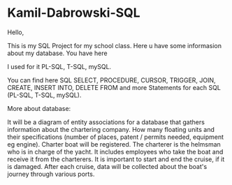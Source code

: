 # Kamil-Dabrowski-SQL

Hello,

This is my SQL Project for my school class. Here u have some informasion about my database. You have here  

I used for it PL-SQL, T-SQL, mySQL.

  You can find here
    SQL SELECT, PROCEDURE, CURSOR, TRIGGER, JOIN, CREATE, INSERT INTO, DELETE FROM 
    and more Statements for each SQL (PL-SQL, T-SQL, mySQL).

More about database:

It will be a diagram of entity associations for a database that gathers information about the chartering company. How many floating units and their specifications (number of places, patent / permits needed, equipment eg engine). Charter boat will be registered. The charterer is the helmsman who is in charge of the yacht. It includes employees who take the boat and receive it from the charterers. It is important to start and end the cruise, if it is damaged. After each cruise, data will be collected about the boat's journey through various ports.
   
